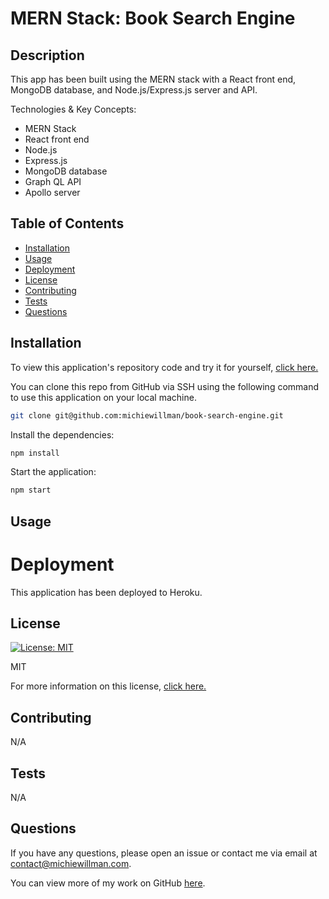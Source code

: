 # MERN Stack: Book Search Engine

## Description

This app has been built using the MERN stack with a React front end, MongoDB database, and Node.js/Express.js server and API.

Technologies & Key Concepts:

- MERN Stack
- React front end
- Node.js
- Express.js
- MongoDB database
- Graph QL API
- Apollo server

## Table of Contents

- [Installation](#installation)
- [Usage](#usage)
- [Deployment](#deployment)
- [License](#license)
- [Contributing](#contributing)
- [Tests](#tests)
- [Questions](#questions)

## Installation

To view this application's repository code and try it for yourself, [click here.](https://github.com/michiewillman/book-search-engine)

You can clone this repo from GitHub via SSH using the following command to use this application on your local machine.

```bash
git clone git@github.com:michiewillman/book-search-engine.git
```

Install the dependencies:

```bash
npm install
```

Start the application:

```bash
npm start
```

## Usage

# Deployment

This application has been deployed to Heroku.

## License

[![License: MIT](https://img.shields.io/badge/License-MIT-yellow.svg)](https://opensource.org/licenses/MIT)

MIT

For more information on this license, [click here.](https://opensource.org/license/https://opensource.org/licenses/MIT)

## Contributing

N/A

## Tests

N/A

## Questions

If you have any questions, please open an issue or contact me via email at [contact@michiewillman.com](mailto:contact@michiewillman.com).

You can view more of my work on GitHub [here](https://github.com/michiewillman).
